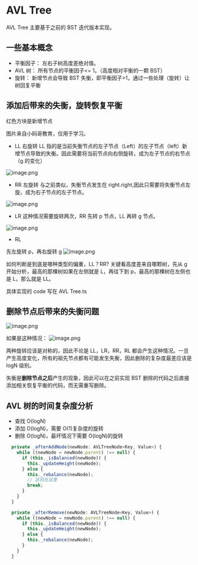 # AVL Tree

AVL Tree 主要基于之前的 BST 迭代版本实现。

## 一些基本概念

- 平衡因子： 左右子树高度差绝对值。
- AVL 树： 所有节点的平衡因子<= 1。（高度相对平衡的一颗 BST）
- 旋转： 新增节点会导致 BST 失衡，即平衡因子>1，通过一些处理（旋转）让树回复平衡

## 添加后带来的失衡，旋转恢复平衡

红色方块是新增节点

图片来自小码哥教育，仅用于学习。

- LL 右旋转
  LL 指的是当前失衡节点的左子节点（Left）的左子节点（left）新增节点导致的失衡。因此需要将当前节点向右侧旋转，成为左子节点的右节点（g 的变化）

![image.png](https://p1-juejin.byteimg.com/tos-cn-i-k3u1fbpfcp/d5cec6d1925b4cd1a6c28ec36060d257~tplv-k3u1fbpfcp-watermark.image?)

- RR 左旋转
  与之前类似，失衡节点发生在 right.right,因此只需要将失衡节点左旋，成为右子节点的左子节点。

![image.png](https://p1-juejin.byteimg.com/tos-cn-i-k3u1fbpfcp/2b4332d7d0ec46cab44b353b1e917676~tplv-k3u1fbpfcp-watermark.image?)

- LR
  这种情况需要旋转两次，RR 先转 p 节点，LL 再转 g 节点。

![image.png](https://p9-juejin.byteimg.com/tos-cn-i-k3u1fbpfcp/0f7d35670eb44d7e89181490ab93bb91~tplv-k3u1fbpfcp-watermark.image?)

- RL

先左旋转 p，再右旋转 g
![image.png](https://p1-juejin.byteimg.com/tos-cn-i-k3u1fbpfcp/058d26e729924f18832ebb65d0076840~tplv-k3u1fbpfcp-watermark.image?)

如何判断是到底是哪种类型的偏重，LL？RR?
关键看高度差来自哪颗树，先从 g 开始分析，最高的那棵树如果在左侧就是 L，再往下到 p，最高的那棵树在左侧也是 L，那么就是 LL。

具体实现的 code 写在 AVL Tree.ts

## 删除节点后带来的失衡问题

![image.png](https://p6-juejin.byteimg.com/tos-cn-i-k3u1fbpfcp/0de5266e7ff14b0c89e6841bea5448fd~tplv-k3u1fbpfcp-watermark.image?)

如果是这种情况：
![image.png](https://p1-juejin.byteimg.com/tos-cn-i-k3u1fbpfcp/76ad03a120164b77a78aceececd7e006~tplv-k3u1fbpfcp-watermark.image?)

两种旋转应该是对称的，因此不论是 LL，LR，RR，RL 都会产生这种情况。一旦产生高度变化，所有的祖先节点都有可能发生失衡，因此删除的复杂度最差应该是 logN 级别。

失衡是**删除节点之后**产生的现象，因此可以在之前实现 BST 删除的代码之后直接添加相关恢复平衡的代码，而无需重写删除。

## AVL 树的时间复杂度分析

- 查找 O(logN)
- 添加 O(logN)，需要 O(1)复杂度的旋转
- 删除 O(logN)，最坏情况下需要 O(logN)的旋转

```ts
  private _afterAddNode(newNode: AVLTreeNode<Key, Value>) {
    while ((newNode = newNode.parent) !== null) {
      if (this._isBalanced(newNode)) {
        this._updateHeight(newNode);
      } else {
        this._rebalance(newNode);
        // 区别在这里
        break;
      }
    }
  }

  private _afterRemove(newNode: AVLTreeNode<Key, Value>) {
    while ((newNode = newNode.parent) !== null) {
      if (this._isBalanced(newNode)) {
        this._updateHeight(newNode);
      } else {
        this._rebalance(newNode);
      }
    }
  }
```

